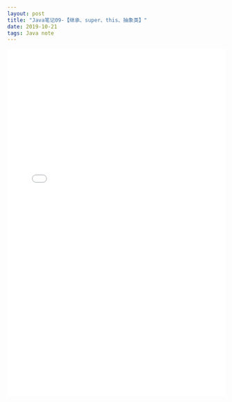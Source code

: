 ```yaml
---  
layout: post  
title: "Java笔记09-【继承、super、this、抽象类】"  
date: 2019-10-21  
tags: Java note  
---  
```


<embed width="100%" height="800" src="/source/pdf/extend.pdf">